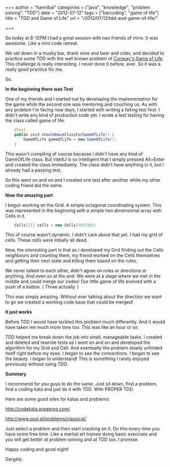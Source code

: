 +++
author = "hannibal"
categories = ["java", "knowledge", "problem solving", "TDD"]
date = "2012-07-12"
tags = ["barcoding", "game of life"]
title = "TDD and Game of Life"
url = "/2012/07/12/tdd-and-game-of-life/"

+++

So today at 8-12PM I had a great session with two friends of mine. It was awesome. Like a mini code retreat.

We set down in a musky bar, drank wine and beer and cider, and decided to practice some TDD with the well known problem of <a href="http://en.wikipedia.org/wiki/Conway's_Game_of_Life" target="_blank">Conway's Game of Life</a>. This challenge is really interesting. I never done it before, ever. So it was a really good practice for me.

So.

**In the beginning there was Test**

One of my friends and I started out by developing the implementation for the game while the second one was mentoring and couching us. As with any problem I'm facing now days, I started with writing a failing test first. I didn't write any kind of production code yet. I wrote a test testing for having the class called game of life.

~~~java
    @Test
    public void shouldHaveClassForGameOfLife() {
        GameOfLife gameOfLife = new GameOfLife();
    }
~~~

This wasn't compiling of course because I didn't have any kind of GameOfLife class. But intelliJ is so intelligent that I simply pressed Alt+Enter and created the class immediately. The class didn't have anything in it, but I already had a passing test.

So this went on and on and I created one test after another while my other coding friend did the same.

**Now the amazing part**

I begun working on the Grid. A simple octagonal coordinating system. This was represented in the beginning with a simple two dimensional array with Cells in it.

~~~java
    Cells[][] cells = new Cells[50][50];
~~~

This of course wasn't dynamic. I didn't care about that yet. I had my grid of cells. These cells were initially all dead.

Now, the interesting part is that as I developed my Grid finding out the Cells neighbours and counting them, my friend worked on the Cells themselves and getting their next state and killing them based on the rules.

We never talked to each other, didn't agree on roles or directions or anything. And even so at the and. We were at a stage where we met in the middle and could merge our codes! Our little game of life evolved with a push of a button. ( Three actually. )

This was simply amazing. Without ever talking about the direction we want to go we created a working code base that could be merged!

**It just works**

Before TDD I would have tackled this problem much differently. And it would have taken me much more time too. This was like an hour or so.

TDD helped me break down the job into small, manageable tasks. I created and deleted and rewrote tests as I went on and on and developed the algorithm for my Grid and Cell. And eventually the problem slowly unfolded itself right before my eyes. I began to see the connections. I began to see the beauty. I began to understand! This is something I rarely enjoyed previously without using TDD.

**Summary**

I recommend for you guys to do the same. Just sit down, find a problem, find a coding kata and just do it with TDD. With PROPER TDD.

Here are some good sites for katas and problems:

<a href="http://codekata.pragprog.com/" target="_blank">http://codekata.pragprog.com/</a>

<a href="http://www.spoj.pl/problems/classical/" target="_blank">http://www.spoj.pl/problems/classical/</a>

Just select a problem and then start cracking on it. Do this every time you have some free time. Like a martial art trainee doing basic exercises and you will get better at problem solving and at TDD too. I promise.

Happy coding and good night!

Gergely.